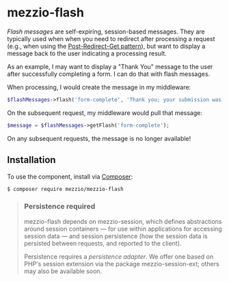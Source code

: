# mezzio-flash

_Flash messages_ are self-expiring, session-based messages. They are typically
used when when you need to redirect after processing a request (e.g., when using
the [Post-Redirect-Get pattern](https://en.wikipedia.org/wiki/Post/Redirect/Get)),
but want to display a message back to the user indicating a processing result.

As an example, I may want to display a "Thank You" message to the user after
successfully completing a form. I can do that with flash messages.

When processing, I would create the message in my middleware:

```php
$flashMessages->flash('form-complete', 'Thank you; your submission was recorded.');
```

On the subsequent request, my middleware would pull that message:

```php
$message = $flashMessages->getFlash('form-complete');
```

On any subsequent requests, the message is no longer available!

## Installation

To use the component, install via [Composer](https://getcomposer.org):

```bash
$ composer require mezzio/mezzio-flash
```

> ### Persistence required
>
> mezzio-flash depends on mezzio-session, which defines
> abstractions around session containers &mdash; for use within applications for
> accessing session data &mdash; and session persistence (how the session data
> is persisted between requests, and reported to the client).
>
> Persistence requires a _persistence adapter_. We offer one based on PHP's
> session extension via the package mezzio-session-ext; others may also
> be available soon.
